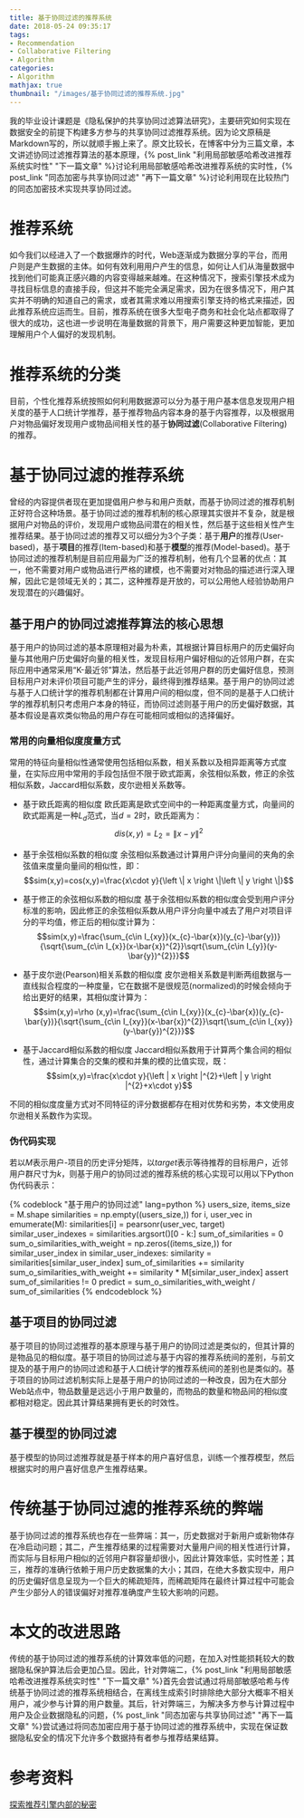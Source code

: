 ```yaml
---
title: 基于协同过滤的推荐系统
date: 2018-05-24 09:35:17
tags:
- Recommendation
- Collaborative Filtering
- Algorithm
categories:
- Algorithm
mathjax: true
thumbnail: "/images/基于协同过滤的推荐系统.jpg"
---
```

我的毕业设计课题是《隐私保护的共享协同过滤算法研究》，主要研究如何实现在数据安全的前提下构建多方参与的共享协同过滤推荐系统。因为论文原稿是Markdown写的，所以就顺手搬上来了。原文比较长，在博客中分为三篇文章，本文讲述协同过滤推荐算法的基本原理，{% post_link "利用局部敏感哈希改进推荐系统实时性" "下一篇文章" %}讨论利用局部敏感哈希改进推荐系统的实时性，{% post_link "同态加密与共享协同过滤" "再下一篇文章" %}讨论利用现在比较热门的同态加密技术实现共享协同过滤。

# 推荐系统
如今我们以经进入了一个数据爆炸的时代，Web逐渐成为数据分享的平台，而用户则是产生数据的主体。如何有效利用用户产生的信息，如何让人们从海量数据中找到他们可能真正感兴趣的内容变得越来越难。在这种情况下，搜索引擎技术成为寻找目标信息的直接手段，但这并不能完全满足需求，因为在很多情况下，用户其实并不明确的知道自己的需求，或者其需求难以用搜索引擎支持的格式来描述，因此推荐系统应运而生。目前，推荐系统在很多大型电子商务和社会化站点都取得了很大的成功，这也进一步说明在海量数据的背景下，用户需要这种更加智能，更加理解用户个人偏好的发现机制。

# 推荐系统的分类
目前，个性化推荐系统按照如何利用数据源可以分为基于用户基本信息发现用户相关度的基于人口统计学推荐，基于推荐物品内容本身的基于内容推荐，以及根据用户对物品偏好发现用户或物品间相关性的基于**协同过滤**(Collaborative Filtering)的推荐。

# 基于协同过滤的推荐系统
曾经的内容提供者现在更加提倡用户参与和用户贡献，而基于协同过滤的推荐机制正好符合这种场景。基于协同过滤的推荐机制的核心原理其实很并不复杂，就是根据用户对物品的评价，发现用户或物品间潜在的相关性，然后基于这些相关性产生推荐结果。基于协同过滤的推荐又可以细分为3个子类：基于**用户**的推荐(User-based)，基于**项目**的推荐(Item-based)和基于**模型**的推荐(Model-based)。基于协同过滤的推荐机制是目前应用最为广泛的推荐机制，他有几个显著的优点：其一，他不需要对用户或物品进行严格的建模，也不需要对对物品的描述进行深入理解，因此它是领域无关的；其二，这种推荐是开放的，可以公用他人经验协助用户发现潜在的兴趣偏好。

## 基于用户的协同过滤推荐算法的核心思想
基于用户的协同过滤的基本原理相对最为朴素，其根据计算目标用户的历史偏好向量与其他用户历史偏好向量的相关性，发现目标用户偏好相似的近邻用户群，在实际应用中通常采用“K-最近邻”算法，然后基于此近邻用户群的历史偏好信息，预测目标用户对未评价项目可能产生的评分，最终得到推荐结果。基于用户的协同过滤与基于人口统计学的推荐机制都在计算用户间的相似度，但不同的是基于人口统计学的推荐机制只考虑用户本身的特征，而协同过滤则基于用户的历史偏好数据，其基本假设是喜欢类似物品的用户存在可能相同或相似的选择偏好。

### 常用的向量相似度度量方式
常用的特征向量相似性通常使用包括相似系数，相关系数以及相异距离等方式度量，在实际应用中常用的手段包括但不限于欧式距离，余弦相似系数，修正的余弦相似系数，Jaccard相似系数，皮尔逊相关系数等。

* 基于欧氏距离的相似度
欧氏距离是欧式空间中的一种距离度量方式，向量间的欧式距离是一种$L_{d}$范式，当$d=2$时，欧氏距离为：
$$dis(x,y)=L_{2}=\left \| x-y \right \|^{2}$$

* 基于余弦相似系数的相似度
余弦相似系数通过计算用户评分向量间的夹角的余弦值来度量向量间的相似性，即：
$$sim(x,y)=cos(x,y)=\frac{x\cdot y}{\left \| x \right \|\left \| y \right \|}$$

* 基于修正的余弦相似系数的相似度
基于余弦相似系数的相似度会受到用户评分标准的影响，因此修正的余弦相似系数从用户评分向量中减去了用户对项目评分的平均值，修正后的相似度计算为：
$$sim(x,y)=\frac{\sum_{c\in I_{xy}}(x_{c}-\bar{x})(y_{c}-\bar{y})}{\sqrt{\sum_{c\in I_{x}}(x-\bar{x})^{2}}\sqrt{\sum_{c\in I_{y}}(y-\bar{y})^{2}}}$$

* 基于皮尔逊(Pearson)相关系数的相似度
皮尔逊相关系数是判断两组数据与一直线拟合程度的一种度量，它在数据不是很规范(normalized)的时候会倾向于给出更好的结果，其相似度计算为：
$$sim(x,y)=\rho (x,y)=\frac{\sum_{c\in I_{xy}}(x_{c}-\bar{x})(y_{c}-\bar{y})}{\sqrt{\sum_{c\in I_{xy}}(x-\bar{x})^{2}}\sqrt{\sum_{c\in I_{xy}}(y-\bar{y})^{2}}}$$

* 基于Jaccard相似系数的相似度
Jaccard相似系数用于计算两个集合间的相似性，通过计算集合的交集的模和并集的模的比值实现，既：
$$sim(x,y)=\frac{x\cdot y}{\left | x \right |^{2}+\left | y \right |^{2}+x\cdot y}$$

不同的相似度度量方式对不同特征的评分数据都存在相对优势和劣势，本文使用皮尔逊相关系数作为实现。

### 伪代码实现
若以$M$表示用户-项目的历史评分矩阵，以$target$表示等待推荐的目标用户，近邻用户群尺寸为$k$，则基于用户的协同过滤的推荐系统的核心实现可以用以下Python伪代码表示：

{% codeblock "基于用户的协同过滤" lang=python %}
users_size, items_size = M.shape
similarities = np.empty((users_size,))
for i, user_vec in emumerate(M):
    similarities[i] = pearsonr(user_vec, target)
similar_user_indexes = similarities.argsort()[0 - k:]
sum_of_similarities = 0
sum_o_similarities_with_weight = np.zeros((items_size,))
for similar_user_index in similar_user_indexes:
    similarity = similarities[similar_user_index]
    sum_of_similarities += similarity
    sum_o_similarities_with_weight += similarity * M[similar_user_index]
assert sum_of_similarities != 0
predict = sum_o_similarities_with_weight / sum_of_similarities
{% endcodeblock %}

## 基于项目的协同过滤
基于项目的协同过滤推荐的基本原理与基于用户的协同过滤是类似的，但其计算的是物品见的相似度。基于项目的协同过滤与基于内容的推荐系统间的差别，与前文提及的基于用户的协同过滤和基于人口统计学的推荐系统间的差别也是类似的。基于项目的协同过滤机制实际上是基于用户的协同过滤的一种改良，因为在大部分Web站点中，物品数量是远远小于用户数量的，而物品的数量和物品间的相似度都相对稳定。因此其计算结果拥有更长的时效性。

## 基于模型的协同过滤
基于模型的协同过滤推荐就是基于样本的用户喜好信息，训练一个推荐模型，然后根据实时的用户喜好信息产生推荐结果。

# 传统基于协同过滤的推荐系统的弊端
基于协同过滤的推荐系统也存在一些弊端：其一，历史数据对于新用户或新物体存在冷启动问题；其二，产生推荐结果的过程需要对大量用户间的相关性进行计算，而实际与目标用户相似的近邻用户群容量却很小，因此计算效率低，实时性差；其三，推荐的准确行依赖于用户历史数据集的大小；其四，在绝大多数实现中，用户的历史偏好信息呈现为一个巨大的稀疏矩阵，而稀疏矩阵在最终计算过程中可能会产生少部分人的错误偏好对推荐准确度产生较大影响的问题。

# 本文的改进思路
传统的基于协同过滤的推荐系统的计算效率低的问题，在加入对性能损耗较大的数据隐私保护算法后会更加凸显。因此，针对弊端二，{% post_link "利用局部敏感哈希改进推荐系统实时性" "下一篇文章" %}首先会尝试通过将局部敏感哈希与传统基于协同过滤的推荐系统相结合，在离线生成索引时排除绝大部分大概率不相关用户，减少参与计算的用户数量。其后，针对弊端三，为解决多方参与计算过程中用户及企业数据隐私的问题，{% post_link "同态加密与共享协同过滤" "再下一篇文章" %}尝试通过将同态加密应用于基于协同过滤的推荐系统中，实现在保证数据隐私安全的情况下允许多个数据持有者参与推荐结果结算。

# 参考资料
[探索推荐引擎内部的秘密](https://www.ibm.com/developerworks/cn/web/1103_zhaoct_recommstudy1/index.html)